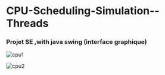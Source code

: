 # CPU-Scheduling-Simulation--Threads
### Projet SE ,with java swing (interface graphique)


![cpu1](https://user-images.githubusercontent.com/32202745/43355964-6a942c5a-9267-11e8-8577-994dda4ef837.PNG)

![cpu2](https://user-images.githubusercontent.com/32202745/43355963-6a2df318-9267-11e8-9d00-c67c19d44188.PNG)
